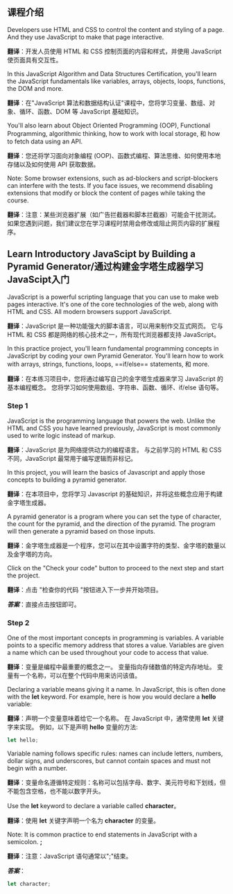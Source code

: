 ## 课程介绍

Developers use HTML and CSS to control the content and styling of a page. And they use JavaScript to make that page interactive.

**翻译**：开发人员使用 HTML 和 CSS 控制页面的内容和样式，并使用 JavaScript 使页面具有交互性。 

In this JavaScript Algorithm and Data Structures Certification, you'll learn the JavaScript fundamentals like variables, arrays, objects, loops, functions, the DOM and more.

**翻译**：在"JavaScript 算法和数据结构认证"课程中，您将学习变量、数组、对象、循环、函数、DOM 等 JavaScript 基础知识。

You'll also learn about Object Oriented Programming (OOP), Functional Programming, algorithmic thinking, how to work with local storage, 和 how to fetch data using an API.

**翻译**：您还将学习面向对象编程 (OOP)、函数式编程、算法思维、如何使用本地存储以及如何使用 API 获取数据。

Note: Some browser extensions, such as ad-blockers and script-blockers can interfere with the tests. If you face issues, we recommend disabling extensions that modify or block the content of pages while taking the course.

**翻译**：注意：某些浏览器扩展（如广告拦截器和脚本拦截器）可能会干扰测试。 如果您遇到问题，我们建议您在学习课程时禁用会修改或阻止网页内容的扩展程序。

## Learn Introductory JavaScipt by Building a Pyramid Generator/通过构建金字塔生成器学习JavaScipt入门
JavaScript is a powerful scripting language that you can use to make web pages interactive. It's one of the core technologies of the web, along with HTML and CSS. All modern browsers support JavaScript.

**翻译**：JavaScript 是一种功能强大的脚本语言，可以用来制作交互式网页。 它与 HTML 和 CSS 都是网络的核心技术之一，所有现代浏览器都支持 JavaScript。 

In this practice project, you'll learn fundamental programming concepts in JavaScript by coding your own Pyramid Generator. You'll learn how to work with arrays, strings, functions, loops, ==if/else== statements, 和 more.

**翻译**：在本练习项目中，您将通过编写自己的金字塔生成器来学习 JavaScript 的基本编程概念。 您将学习如何使用数组、字符串、函数、循环、if/else 语句等。

### Step 1
JavaScript is the programming language that powers the web. Unlike the HTML and CSS you have learned previously, JavaScript is most commonly used to write logic instead of markup.

**翻译**：JavaScript 是为网络提供动力的编程语言。 与之前学习的 HTML 和 CSS 不同，JavaScript 最常用于编写逻辑而非标记。

In this project, you will learn the basics of Javascript and apply those concepts to building a pyramid generator.

**翻译**：在本项目中，您将学习 Javascript 的基础知识，并将这些概念应用于构建金字塔生成器。

A pyramid generator is a program where you can set the type of character, the count for the pyramid, and the direction of the pyramid. The program will then generate a pyramid based on those inputs.

**翻译**：金字塔生成器是一个程序，您可以在其中设置字符的类型、金字塔的数量以及金字塔的方向。 

Click on the "Check your code" button to proceed to the next step and start the project.

**翻译**：点击 "检查你的代码 "按钮进入下一步并开始项目。

***答案***：直接点击按钮即可。

### Step 2
One of the most important concepts in programming is variables. A variable points to a specific memory address that stores a value. Variables are given a name which can be used throughout your code to access that value.

**翻译**：变量是编程中最重要的概念之一。 变量指向存储数值的特定内存地址。 变量有一个名称，可以在整个代码中用来访问该值。

Declaring a variable means giving it a name. In JavaScript, this is often done with the **let** keyword. For example, here is how you would declare a **hello** variable:

**翻译**：声明一个变量意味着给它一个名称。 在 JavaScript 中，通常使用 **let** 关键字来实现。 例如，以下是声明 **hello** 变量的方法:

```javascript  
let hello;  
```

Variable naming follows specific rules: names can include letters, numbers, dollar signs, and underscores, but cannot contain spaces and must not begin with a number.

**翻译**：变量命名遵循特定规则：名称可以包括字母、数字、美元符号和下划线，但不能包含空格，也不能以数字开头。 

Use the **let** keyword to declare a variable called **character**。

**翻译**：使用 **let** 关键字声明一个名为 **character** 的变量。 

Note: It is common practice to end statements in JavaScript with a semicolon. **;**

**翻译**：注意：JavaScript 语句通常以";"结束。

***答案***：
```javascript  
let character;
```
